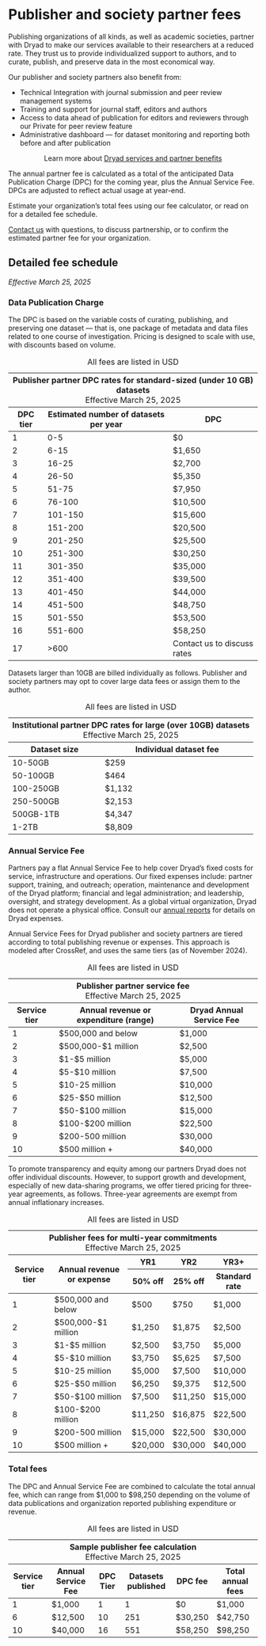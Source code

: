 # Publisher and society partner fees

Publishing organizations of all kinds, as well as academic societies, partner with Dryad to make our services available to their researchers at a reduced rate. They trust us to provide individualized support to authors, and to curate, publish, and preserve data in the most economical way.

Our publisher and society partners also benefit from:

* Technical Integration with journal submission and peer review management systems
* Training and support for journal staff, editors and authors
* Access to data ahead of publication for editors and reviewers through our Private for peer review feature
* Administrative dashboard — for dataset monitoring and reporting both before and after publication


<div class="callout">
  <p style="text-align: center;">Learn more about <a href="/join_us">Dryad services and partner benefits</a></p>
</div>


The annual partner fee is calculated as a total of the anticipated Data Publication Charge (DPC) for the coming year, plus the Annual Service Fee. DPCs are adjusted to reflect actual usage at year-end.

Estimate your organization’s total fees using our fee calculator, or read on for a detailed fee schedule. 

<a href="mailto:partnerships@datadryad.org?subject=Dryad partnership inquiry">Contact us</a> with questions, to discuss partnership, or to confirm the estimated partner fee for your organization.

## Detailed fee schedule

_Effective March 25, 2025_

### Data Publication Charge

The DPC is based on the variable costs of curating, publishing, and preserving one dataset — that is, one package of metadata and data files related to one course of investigation. Pricing is designed to scale with use, with discounts based on volume. 

<div style="text-align: center;">
<div class="table-wrapper" role="region" tabindex="0" style="margin: 0 auto">
  <table style="width: 100%;">
    <caption>
      All fees are listed in USD
    </caption>
    <thead>
      <tr class="callout"><th colspan="3" style="text-align: center;">Publisher partner DPC rates for standard-sized (under 10 GB) datasets<p style="font-weight: normal; margin: 0 auto">Effective March 25, 2025</p></th></tr>
      <tr>
        <th>DPC tier</th>
        <th>Estimated number of datasets per year</th>
        <th>DPC</th>
      </tr>
    </thead>
    <tbody>
      <tr>
        <td>1</td>
        <td>0-5</td>
        <td>$0</td>
      </tr>
      <tr>
        <td>2</td>
        <td>6-15</td>
        <td>$1,650</td>
      </tr>
      <tr>
        <td>3</td>
        <td>16-25</td>
        <td>$2,700</td>
      </tr>
      <tr>
        <td>4</td>
        <td>26-50</td>
        <td>$5,350</td>
      </tr>
      <tr>
        <td>5</td>
        <td>51-75</td>
        <td>$7,950</td>
      </tr>
      <tr>
        <td>6</td>
        <td>76-100</td>
        <td>$10,500</td>
      </tr>
      <tr>
        <td>7</td>
        <td>101-150</td>
        <td>$15,600</td>
      </tr>
      <tr>
        <td>8</td>
        <td>151-200</td>
        <td>$20,500</td>
      </tr>
      <tr>
        <td>9</td>
        <td>201-250</td>
        <td>$25,500</td>
      </tr>
      <tr>
        <td>10</td>
        <td>251-300</td>
        <td>$30,250</td>
      </tr>
      <tr>
        <td>11</td>
        <td>301-350</td>
        <td>$35,000</td>
      </tr>
      <tr>
        <td>12</td>
        <td>351-400</td>
        <td>$39,500</td>
      </tr>
      <tr>
        <td>13</td>
        <td>401-450</td>
        <td>$44,000</td>
      </tr>
      <tr>
        <td>14</td>
        <td>451-500</td>
        <td>$48,750</td>
      </tr>
      <tr>
        <td>15</td>
        <td>501-550</td>
        <td>$53,500</td>
      </tr>
      <tr>
        <td>16</td>
        <td>551-600</td>
        <td>$58,250</td>
      </tr>
      <tr>
        <td>17</td>
        <td>>600</td>
        <td>Contact us to discuss rates</td>
      </tr>
    </tbody>
  </table>
</div>
</div>

Datasets larger than 10GB are billed individually as follows. Publisher and society partners may opt to cover large data fees or assign them to the author.

<div style="text-align: center;">
<div class="table-wrapper" role="region" tabindex="0" style="margin: 0 auto">
  <table style="width: 100%;">
    <caption>
      All fees are listed in USD
    </caption>
    <thead>
      <tr class="callout"><th colspan="2" style="text-align: center;">Institutional partner DPC rates for large (over 10GB) datasets<p style="font-weight: normal; margin: 0 auto">Effective March 25, 2025</p></th></tr>
      <tr>
        <th>Dataset size</th>
        <th>Individual dataset fee</th>
      </tr>
    </thead>
    <tbody>
      <tr>
        <td>10-50GB</td>
        <td>$259</td>
      </tr>
      <tr>
        <td>50-100GB</td>
        <td>$464</td>
      </tr>
      <tr>
        <td>100-250GB</td>
        <td>$1,132</td>
      </tr>
      <tr>
        <td>250-500GB</td>
        <td>$2,153</td>
      </tr>
      <tr>
        <td>500GB-1TB</td>
        <td>$4,347</td>
      </tr>
      <tr>
        <td>1-2TB</td>
        <td>$8,809</td>
      </tr>
    </tbody>
  </table>
</div>
</div>

### Annual Service Fee

Partners pay a flat Annual Service Fee to help cover Dryad’s fixed costs for service, infrastructure and operations. Our fixed expenses include: partner support, training, and outreach; operation, maintenance and development of the Dryad platform; financial and legal administration; and leadership, oversight, and strategy development. As a global virtual organization, Dryad does not operate a physical office. Consult our [annual reports](https://github.com/datadryad/governance/tree/main/annual-reports) for details on Dryad expenses.

Annual Service Fees for Dryad publisher and society partners are tiered according to total publishing revenue or expenses. This approach is modeled after CrossRef, and uses the same tiers (as of November 2024).

<div style="text-align: center;">
<div class="table-wrapper" role="region" tabindex="0" style="margin: 0 auto">
  <table style="width: 100%;">
    <caption>
      All fees are listed in USD
    </caption>
    <thead>
      <tr class="callout"><th colspan="3" style="text-align: center;">Publisher partner service fee<p style="font-weight: normal; margin: 0 auto">Effective March 25, 2025</p></th></tr>
      <tr>
        <th>Service tier</th>
        <th>Annual revenue or expenditure (range)</th>
        <th>Dryad Annual Service Fee</th>
      </tr>
    </thead>
    <tbody>
      <tr>
        <td>1</td>
        <td>$500,000 and below</td>
        <td>$1,000</td>
      </tr>
      <tr>
        <td>2</td>
        <td>$500,000-$1 million</td>
        <td>$2,500</td>
      </tr>
      <tr>
        <td>3</td>
        <td>$1-$5 million</td>
        <td>$5,000</td>
      </tr>
      <tr>
        <td>4</td>
        <td>$5-$10 million</td>
        <td>$7,500</td>
      </tr>
      <tr>
        <td>5</td>
        <td>$10-25 million</td>
        <td>$10,000</td>
      </tr>
      <tr>
        <td>6</td>
        <td>$25-$50 million</td>
        <td>$12,500</td>
      </tr>
      <tr>
        <td>7</td>
        <td>$50-$100 million</td>
        <td>$15,000</td>
      </tr>
      <tr>
        <td>8</td>
        <td>$100-$200 million</td>
        <td>$22,500</td>
      </tr>
      <tr>
        <td>9</td>
        <td>$200-500 million</td>
        <td>$30,000</td>
      </tr>
      <tr>
        <td>10</td>
        <td>$500 million +</td>
        <td>$40,000</td>
      </tr>
    </tbody>
  </table>
</div>
</div>

To promote transparency and equity among our partners Dryad does not offer individual discounts. However, to support growth and development, especially of new data-sharing programs, we offer tiered pricing for three-year agreements, as follows. Three-year agreements are exempt from annual inflationary increases.

<div style="text-align: center;">
<div class="table-wrapper" role="region" tabindex="0" style="margin: 0 auto">
  <table style="width: 100%;">
    <caption>
      All fees are listed in USD
    </caption>
    <thead>
      <tr class="callout"><th colspan="5" style="text-align: center;">Publisher fees for multi-year commitments<p style="font-weight: normal; margin: 0 auto">Effective March 25, 2025</p></th></tr>
      <tr>
        <th rowspan="2">Service tier</th>
        <th rowspan="2">Annual revenue or expense</th>
        <th>YR1</th>
        <th>YR2</th>
        <th>YR3+</th>
      </tr>
      <tr>
        <th>50% off</th>
        <th>25% off</th>
        <th>Standard rate</th>
      </tr>
    </thead>
    <tbody>
      <tr>
        <td>1</td>
        <td>$500,000 and below</td>
        <td>$500</td>
        <td>$750</td>
        <td>$1,000</td>
      </tr>
      <tr>
        <td>2</td>
        <td>$500,000-$1 million</td>
        <td>$1,250</td>
        <td>$1,875</td>
        <td>$2,500</td>
      </tr>
      <tr>
        <td>3</td>
        <td>$1-$5 million</td>
        <td>$2,500</td>
        <td>$3,750</td>
        <td>$5,000</td>
      </tr>
      <tr>
        <td>4</td>
        <td>$5-$10 million</td>
        <td>$3,750</td>
        <td>$5,625</td>
        <td>$7,500</td>
      </tr>
      <tr>
        <td>5</td>
        <td>$10-25 million</td>
        <td>$5,000</td>
        <td>$7,500</td>
        <td>$10,000</td>
      </tr>
      <tr>
        <td>6</td>
        <td>$25-$50 million</td>
        <td>$6,250</td>
        <td>$9,375</td>
        <td>$12,500</td>
      </tr>
      <tr>
        <td>7</td>
        <td>$50-$100 million</td>
        <td>$7,500</td>
        <td>$11,250</td>
        <td>$15,000</td>
      </tr>
      <tr>
        <td>8</td>
        <td>$100-$200 million</td>
        <td>$11,250</td>
        <td>$16,875</td>
        <td>$22,500</td>
      </tr>
      <tr>
        <td>9</td>
        <td>$200-500 million</td>
        <td>$15,000</td>
        <td>$22,500</td>
        <td>$30,000</td>
      </tr>
      <tr>
        <td>10</td>
        <td>$500 million +</td>
        <td>$20,000</td>
        <td>$30,000</td>
        <td>$40,000</td>
      </tr>
    </tbody>
  </table>
</div>
</div>

### Total fees

The DPC and Annual Service Fee are combined to calculate the total annual fee, which can range from $1,000 to $98,250 depending on the volume of data publications and organization reported publishing expenditure or revenue.

<div style="text-align: center;">
<div class="table-wrapper" role="region" tabindex="0" style="margin: 0 auto">
  <table style="width: 100%;">
    <caption>
      All fees are listed in USD
    </caption>
    <thead>
      <tr class="callout"><th colspan="6" style="text-align: center;">Sample publisher fee calculation<p style="font-weight: normal; margin: 0 auto">Effective March 25, 2025</p></th></tr>
      <tr>
        <th>Service tier</th>
        <th>Annual Service Fee</th>
        <th>DPC Tier</th>
        <th>Datasets published</th>
        <th>DPC fee</th>
        <th>Total annual fees</th>
      </tr>
    </thead>
    <tbody>
      <tr>
        <td>1</td>
        <td>$1,000</td>
        <td>1</td>
        <td>1</td>
        <td>$0</td>
        <td>$1,000</td>
      </tr>
      <tr>
        <td>6</td>
        <td>$12,500</td>
        <td>10</td>
        <td>251</td>
        <td>$30,250</td>
        <td>$42,750</td>
      </tr>
      <tr>
        <td>10</td>
        <td>$40,000</td>
        <td>16</td>
        <td>551</td>
        <td>$58,250</td>
        <td>$98,250</td>
      </tr>
    </tbody>
  </table>
</div>
</div>